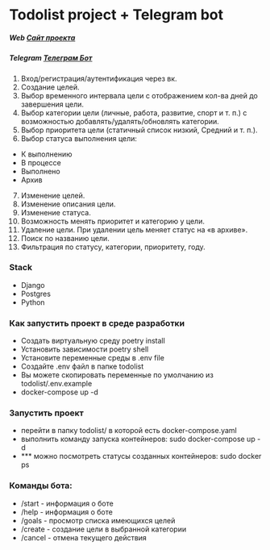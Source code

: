 # Todolist project + Telegram bot

##### Web **[Сайт проекта](http://larin.ga/)**

##### Telegram **[Телеграм Бот](https://t.me/LaTodolistBot)**

1. Вход/регистрация/аутентификация через вк.
2. Создание целей.
3. Выбор временного интервала цели с отображением кол-ва дней до завершения цели.
4. Выбор категории цели (личные, работа, развитие, спорт и т. п.) с возможностью добавлять/удалять/обновлять категории.
5. Выбор приоритета цели (статичный список низкий, Средний и т. п.).
6. Выбор статуса выполнения цели:

- К выполнению
- В процессе
- Выполнено
- Архив

7. Изменение целей.
8. Изменение описания цели.
9. Изменение статуса.
10. Возможность менять приоритет и категорию у цели.
11. Удаление цели. При удалении цель меняет статус на «в архиве».
12. Поиск по названию цели.
13. Фильтрация по статусу, категории, приоритету, году.

### Stack

- Django
- Postgres
- Python

### Как запустить проект в среде разработки

- Создать виртуальную среду poetry install
- Установить зависимости poetry shell
- Установите переменные среды в .env file
- Создайте .env файл в папке todolist
- Вы можете скопировать переменные по умолчанию из todolist/.env.example
- docker-compose up -d

### Запустить проект

- перейти в папку todolist/ в которой есть docker-compose.yaml
- выполнить команду запуска контейнеров: sudo docker-compose up -d
- *** можно посмотреть статусы созданных контейнеров: sudo docker ps

### Команды бота:

- /start - информация о боте
- /help - информация о боте
- /goals - просмотр списка имеющихся целей
- /create - создание цели в выбранной категории
- /cancel - отмена текущего действия

